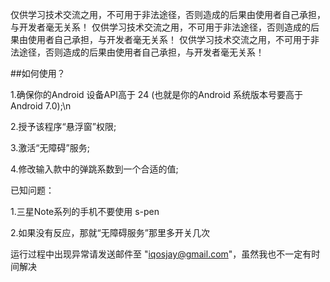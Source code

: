 
仅供学习技术交流之用，不可用于非法途径，否则造成的后果由使用者自己承担，与开发者毫无关系！
仅供学习技术交流之用，不可用于非法途径，否则造成的后果由使用者自己承担，与开发者毫无关系！
仅供学习技术交流之用，不可用于非法途径，否则造成的后果由使用者自己承担，与开发者毫无关系！

##如何使用？

1.确保你的Android 设备API高于 24 (也就是你的Android 系统版本号要高于 Android 7.0);\n

2.授予该程序“悬浮窗”权限;

3.激活“无障碍”服务;

4.修改输入款中的弹跳系数到一个合适的值;


已知问题：

1.三星Note系列的手机不要使用 s-pen

2.如果没有反应，那就“无障碍服务”那里多开关几次


运行过程中出现异常请发送邮件至 "iqosjay@gmail.com"，虽然我也不一定有时间解决

